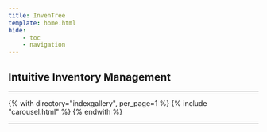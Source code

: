 ```yaml
---
title: InvenTree
template: home.html
hide:
    - toc
    - navigation
---
```


## Intuitive Inventory Management

--------------

{% with directory="indexgallery", per_page=1 %}
{% include "carousel.html" %}
{% endwith %}

--------------
